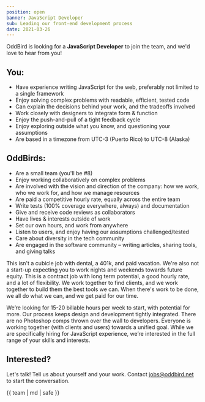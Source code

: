 ```yaml
---
position: open
banner: JavaScript Developer
sub: Leading our front-end development process
date: 2021-03-26
---
```


OddBird is looking for a **JavaScript Developer** to join the team,
and we'd love to hear from you!

## You:

- Have experience writing JavaScript for the web, preferably not limited to a single framework
- Enjoy solving complex problems with readable, efficient, tested code
- Can explain the decisions behind your work, and the tradeoffs involved
- Work closely with designers to integrate form & function
- Enjoy the push-and-pull of a tight feedback cycle
- Enjoy exploring outside what you know, and questioning your assumptions
- Are based in a timezone from UTC-3 (Puerto Rico) to UTC-8 (Alaska)

## OddBirds:

- Are a small team (you'll be #8)
- Enjoy working collaboratively on complex problems
- Are involved with the vision and direction of the company: how we work, who we work for, and how we manage resources
- Are paid a competitive hourly rate, equally across the entire team
- Write tests (100% coverage everywhere, always) and documentation
- Give and receive code reviews as collaborators
- Have lives & interests outside of work
- Set our own hours, and work from anywhere
- Listen to users, and enjoy having our assumptions challenged/tested
- Care about diversity in the tech community
- Are engaged in the software community – writing articles, sharing tools, and giving talks

This isn't a cubicle job with dental, a 401k, and paid vacation. We're also not a start-up expecting you to work nights and weekends towards future equity. This is a contract job with long term potential, a good hourly rate, and a lot of flexibility. We work together to find clients, and we work together to build them the best tools we can. When there's work to be done, we all do what we can, and we get paid for our time.

We’re looking for 15-20 billable hours per week to start, with potential for more.
Our process keeps design and development tightly integrated. There are no Photoshop comps thrown over the wall to developers. Everyone is working together (with clients and users) towards a unified goal. While we are specifically hiring for JavaScript experience, we’re interested in the full range of your skills and interests.

## Interested?

Let's talk! Tell us about yourself and your work. Contact jobs@oddbird.net to start the conversation.

{{ team | md | safe }}
